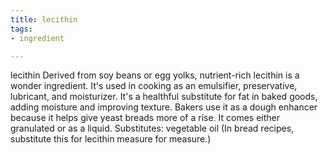 ```yaml
---
title: lecithin
tags:
- ingredient

---
```

lecithin Derived from soy beans or egg yolks, nutrient-rich lecithin is a wonder ingredient. It's used in cooking as an emulsifier, preservative, lubricant, and moisturizer. It's a healthful substitute for fat in baked goods, adding moisture and improving texture. Bakers use it as a dough enhancer because it helps give yeast breads more of a rise. It comes either granulated or as a liquid. Substitutes: vegetable oil (In bread recipes, substitute this for lecithin measure for measure.)
